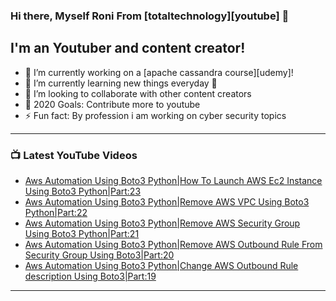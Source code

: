 ### Hi there, Myself Roni From [totaltechnology][youtube] 👋

## I'm an Youtuber and content creator!
- 🔭 I’m currently working on a [apache cassandra course][udemy]!
- 🌱 I’m currently learning new things everyday 🤣
- 👯 I’m looking to collaborate with other content creators
- 🥅 2020 Goals: Contribute more to youtube
- ⚡ Fun fact: By profession i am working on cyber security topics



---

### 📺 Latest YouTube Videos
<!-- YOUTUBE:START -->
- [Aws Automation Using Boto3 Python|How To Launch AWS Ec2 Instance Using Boto3 Python|Part:23](https://www.youtube.com/watch?v=q_IC90H2Rbc)
- [Aws Automation Using Boto3 Python|Remove AWS VPC Using Boto3 Python|Part:22](https://www.youtube.com/watch?v=Nec2Do7_9Vw)
- [Aws Automation Using Boto3 Python|Remove AWS Security Group Using Boto3 Python|Part:21](https://www.youtube.com/watch?v=IPgJTXYlXQ8)
- [Aws Automation Using Boto3 Python|Remove AWS Outbound Rule From Security Group Using Boto3|Part:20](https://www.youtube.com/watch?v=3WiAAX8byTE)
- [Aws Automation Using Boto3 Python|Change AWS Outbound Rule description Using Boto3|Part:19](https://www.youtube.com/watch?v=oFYW6cMQEmI)
<!-- YOUTUBE:END -->

---



